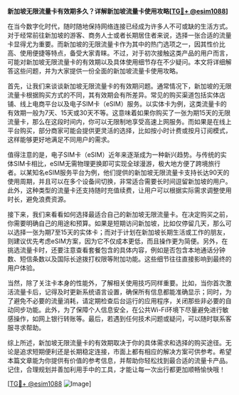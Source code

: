 **新加坡无限流量卡有效期多久？详解新加坡流量卡使用攻略[[TG💪+ @esim1088](https://t.me/s/esim1088)]**

在当今数字化时代，随时随地保持网络连接已经成为许多人不可或缺的生活方式。对于经常前往新加坡的游客、商务人士或者长期居住者来说，选择一张合适的流量卡显得尤为重要。而新加坡的无限流量卡作为其中的热门选项之一，因其性价比高、使用便捷等特点，备受大家青睐。不过，对于初次接触这类产品的用户而言，可能对新加坡无限流量卡的有效期以及具体使用细节存在不少疑问。本文将详细解答这些问题，并为大家提供一份全面的新加坡流量卡使用攻略。

首先，让我们来谈谈新加坡无限流量卡的有效期问题。通常情况下，新加坡的无限流量卡根据购买方式的不同，其有效期会有所差异。常见的购买渠道包括实体店铺、线上电商平台以及电子SIM卡（eSIM）服务。以实体卡为例，这类流量卡的有效期一般为7天、15天或30天不等。这意味着如果你购买了一张为期15天的无限流量卡，那么在这段时间内，你可以无限制地享受高速上网服务。而如果是在线上平台购买，部分商家可能会提供更灵活的选择，比如按小时计费或按月订阅模式，这样能够更好地满足不同用户的需求。

值得注意的是，电子SIM卡（eSIM）近年来逐渐成为一种新兴趋势。与传统的实体SIM卡相比，eSIM无需物理更换即可实现全球漫游，极大地方便了跨境旅行者。以某知名eSIM服务平台为例，他们提供的新加坡无限流量卡支持长达90天的使用周期，并且可以在多个设备间切换，非常适合需要长时间逗留新加坡的用户。此外，这种类型的流量卡还支持随时充值续费，让用户可以根据实际需求调整使用时长，避免浪费资源。

接下来，我们来看看如何选择最适合自己的新加坡无限流量卡。在决定购买之前，你需要明确自己的用途和预算。如果是短期访问新加坡，比如仅停留几天，那么可以选择一张为期7至15天的实体卡；而对于计划在新加坡长期生活或工作的朋友，则建议优先考虑eSIM方案，因为它不仅成本更低，而且操作更为简便。另外，在挑选流量卡时，还要注意查看套餐包含的具体内容，例如是否包含本地通话分钟数、短信条数以及国际长途拨打权限等附加功能。这些细节往往直接影响到最终的用户体验。

当然，除了关注卡本身的性能外，了解相关使用技巧同样重要。比如，当你首次激活流量卡后，记得及时更新系统语言设置，确保所有信息都能准确显示；同时，为了避免不必要的流量消耗，请定期检查后台运行的应用程序，关闭那些非必要的自动同步功能。此外，为了保障个人信息安全，在公共Wi-Fi环境下尽量避免进行敏感操作，如网上银行转账等。最后，若遇到任何技术问题或疑问，可以随时联系客服寻求帮助。

综上所述，新加坡无限流量卡的有效期取决于你的具体需求和选择的购买途径。无论是追求短期便利还是长期稳定连接，市面上都有相应的解决方案可供参考。希望本篇文章能为你提供有价值的参考信息，并帮助你轻松找到最合适的流量卡产品。记住，合理规划并善加利用手中的工具，才能让每一次出行都更加顺畅愉快哦！

[[TG💪+ @esim1088](https://t.me/s/esim1088) ![Image](https://i.postimg.cc/4NQfJmqS/Snipaste-2025-05-13-00-14-12.png)]